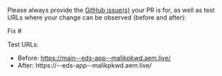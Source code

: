 Please always provide the [GitHub issue(s)](../issues) your PR is for, as well as test URLs where your change can be observed (before and after):

Fix #<gh-issue-id>

Test URLs:
- Before: https://main--eds-app--malikpkwd.aem.live/
- After: https://<branch>--eds-app--malikpkwd.aem.live/
